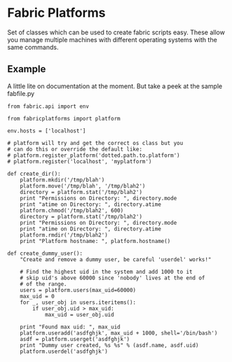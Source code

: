 Fabric Platforms
================
Set of classes which can be used to create fabric scripts easy.
These allow you manage multiple machines with different operating
systems with the same commands.


Example
-------
A little lite on documentation at the moment. But take a peek at 
the sample fabfile.py

	from fabric.api import env
	
	from fabricplatforms import platform
	
	env.hosts = ['localhost']
	
	# platform will try and get the correct os class but you
	# can do this or override the default like:
	# platform.register_platform('dotted.path.to.platform')
	# platform.register('localhost', 'myplatform')
	
	def create_dir():
	    platform.mkdir('/tmp/blah')
	    platform.move('/tmp/blah', '/tmp/blah2')
	    directory = platform.stat('/tmp/blah2')
	    print "Permissions on Directory: ", directory.mode
	    print "atime on Directory: ", directory.atime
	    platform.chmod('/tmp/blah2', 600)
	    directory = platform.stat('/tmp/blah2')
	    print "Permissions on Directory: ", directory.mode
	    print "atime on Directory: ", directory.atime
	    platform.rmdir('/tmp/blah2')
	    print "Platform hostname: ", platform.hostname()
	
	def create_dummy_user():
	    "Create and remove a dummy user, be careful 'userdel' works!"
	    
	    # Find the highest uid in the system and add 1000 to it
	    # skip uid's above 60000 since 'nobody' lives at the end of
	    # of the range.
	    users = platform.users(max_uid=60000)
	    max_uid = 0
	    for _, user_obj in users.iteritems():
	        if user_obj.uid > max_uid:
	            max_uid = user_obj.uid
	    
	    print "Found max uid: ", max_uid
	    platform.useradd('asdfghjk', max_uid + 1000, shell='/bin/bash')
	    asdf = platform.userget('asdfghjk')
	    print "Dummy user created, %s %s" % (asdf.name, asdf.uid)
	    platform.userdel('asdfghjk')

